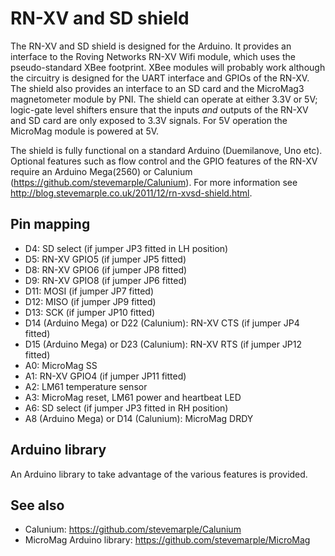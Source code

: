 # RN-XV and SD shield

The RN-XV and SD shield is designed for the Arduino. It provides an
interface to the Roving Networks RN-XV Wifi module, which uses the
pseudo-standard XBee footprint. XBee modules will probably work 
although the circuitry is designed for the UART interface and GPIOs
of the RN-XV. The shield also provides an interface to an SD card and
the MicroMag3 magnetometer module by PNI. The shield can operate at
either 3.3V or 5V; logic-gate level shifters ensure that the inputs
*and* outputs of the RN-XV and SD card are only exposed to 3.3V signals.
For 5V operation the MicroMag module is powered at 5V.

The shield is fully functional on a standard Arduino (Duemilanove, 
Uno etc). Optional features such as flow control and the GPIO features
of the RN-XV require an Arduino Mega(2560) or Calunium
(https://github.com/stevemarple/Calunium). For more information see
http://blog.stevemarple.co.uk/2011/12/rn-xvsd-shield.html.

## Pin mapping

*   D4: SD select (if jumper JP3 fitted in LH position)
*   D5: RN-XV GPIO5 (if jumper JP5 fitted)
*   D8:  RN-XV GPIO6  (if jumper JP8 fitted)
*   D9:  RN-XV GPIO8 (if jumper JP6 fitted)
*   D11: MOSI (if jumper JP7 fitted)
*   D12: MISO (if jumper JP9 fitted)
*   D13: SCK (if jumper JP10 fitted)
*   D14 (Arduino Mega) or D22 (Calunium): RN-XV CTS (if jumper JP4 fitted)
*   D15 (Arduino Mega) or D23 (Calunium): RN-XV RTS (if jumper JP12 fitted)
*   A0: MicroMag SS
*   A1: RN-XV GPIO4 (if jumper JP11 fitted)
*   A2: LM61 temperature sensor
*   A3: MicroMag reset, LM61 power and heartbeat LED
*   A6: SD select (if jumper JP3 fitted in RH position)
*   A8 (Arduino Mega) or D14 (Calunium): MicroMag DRDY

## Arduino library 

An Arduino library to take advantage of the various features is
provided.

## See also

*   Calunium: https://github.com/stevemarple/Calunium
*   MicroMag Arduino library: https://github.com/stevemarple/MicroMag

